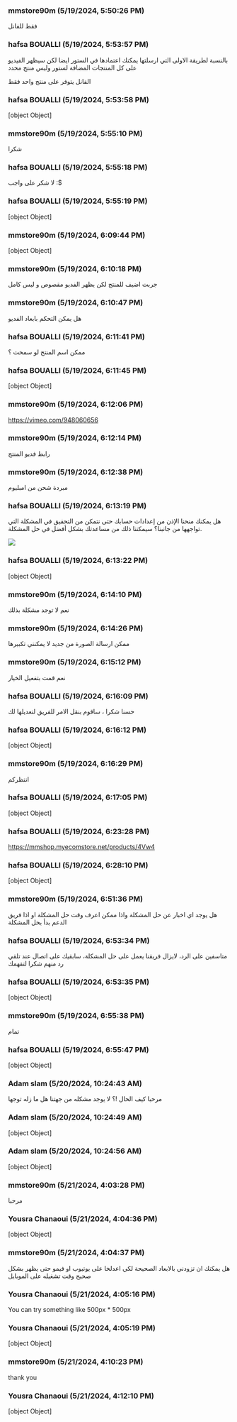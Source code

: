 ### mmstore90m  (5/19/2024, 5:50:26 PM)

فقط للفانل

### hafsa BOUALLI (5/19/2024, 5:53:57 PM)

بالنسبة لطريقة الاولى التي ارسلتها يمكنك اعتمادها في الستور ايضا لكن سيظهر الفيديو على كل المنتجات المضافة لستور وليس منتج محدد 

الفانل يتوفر على منتج واحد فقط

### hafsa BOUALLI (5/19/2024, 5:53:58 PM)

[object Object]

### mmstore90m  (5/19/2024, 5:55:10 PM)

شكرا

### hafsa BOUALLI (5/19/2024, 5:55:18 PM)

لا شكر على واجب :$

### hafsa BOUALLI (5/19/2024, 5:55:19 PM)

[object Object]

### mmstore90m  (5/19/2024, 6:09:44 PM)

[object Object]

### mmstore90m  (5/19/2024, 6:10:18 PM)

جربت اضيف للمنتج لكن يظهر الفديو مقصوص و ليس كامل

### mmstore90m  (5/19/2024, 6:10:47 PM)

هل يمكن التحكم بابعاد الفديو

### hafsa BOUALLI (5/19/2024, 6:11:41 PM)

ممكن اسم المنتج لو سمحت ؟

### hafsa BOUALLI (5/19/2024, 6:11:45 PM)

[object Object]

### mmstore90m  (5/19/2024, 6:12:06 PM)

https://vimeo.com/948060656

### mmstore90m  (5/19/2024, 6:12:14 PM)

رابط فديو المنتج

### mmstore90m  (5/19/2024, 6:12:38 PM)

مبردة شحن من امبليوم

### hafsa BOUALLI (5/19/2024, 6:13:19 PM)

هل يمكنك منحنا الإذن من إعدادات حسابك حتى نتمكن من التحقيق في المشكلة التي تواجهها من جانبنا؟ سيمكننا ذلك من مساعدتك بشكل أفضل في حل المشكلة.
 

![](https://storage.crisp.chat/users/upload/operator/77cc42314787b400/d35cced9-c1a9-49e7-9b4b-827547_1r8fjjc.png)

### hafsa BOUALLI (5/19/2024, 6:13:22 PM)

[object Object]

### mmstore90m  (5/19/2024, 6:14:10 PM)

نعم لا توجد مشكلة بذلك

### mmstore90m  (5/19/2024, 6:14:26 PM)

ممكن ارسالة الصورة من جديد لا يمكنني تكبيرها

### mmstore90m  (5/19/2024, 6:15:12 PM)

نعم قمت بتفعيل الخيار

### hafsa BOUALLI (5/19/2024, 6:16:09 PM)

حسنا شكرا ، ساقوم بنقل الامر للفريق لتعديلها لك

### hafsa BOUALLI (5/19/2024, 6:16:12 PM)

[object Object]

### mmstore90m  (5/19/2024, 6:16:29 PM)

انتظركم

### hafsa BOUALLI (5/19/2024, 6:17:05 PM)

[object Object]

### hafsa BOUALLI (5/19/2024, 6:23:28 PM)

https://mmshop.myecomstore.net/products/4Vw4

### hafsa BOUALLI (5/19/2024, 6:28:10 PM)

[object Object]

### mmstore90m  (5/19/2024, 6:51:36 PM)

هل يوجد اي اخبار عن حل المشكلة واذا ممكن اعرف وقت حل المشكلة او اذا فريق الدعم بدأ بحل المشكلة

### hafsa BOUALLI (5/19/2024, 6:53:34 PM)

متاسفين على الرد، لايزال فريقنا يعمل على حل المشكلة، سابقيك على اتصال عند تلقي رد منهم 
شكرا لتفهمك

### hafsa BOUALLI (5/19/2024, 6:53:35 PM)

[object Object]

### mmstore90m  (5/19/2024, 6:55:38 PM)

تمام

### hafsa BOUALLI (5/19/2024, 6:55:47 PM)

[object Object]

### Adam slam (5/20/2024, 10:24:43 AM)

مرحبا
كيف الحال !؟ 
لا يوجد مشكله من جهتنا هل ما زله توجها

### Adam slam (5/20/2024, 10:24:49 AM)

[object Object]

### Adam slam (5/20/2024, 10:24:56 AM)

[object Object]

### mmstore90m  (5/21/2024, 4:03:28 PM)

مرحبا

### Yousra Chanaoui (5/21/2024, 4:04:36 PM)

[object Object]

### mmstore90m  (5/21/2024, 4:04:37 PM)

هل يمكنك ان تزودني بالابعاد الصحيحة لكي اعدلخا على يوتيوب او فيمو حتى يظهر بشكل صحيح وقت تشغيله على الموبايل

### Yousra Chanaoui (5/21/2024, 4:05:16 PM)

You can try something like 500px * 500px

### Yousra Chanaoui (5/21/2024, 4:05:19 PM)

[object Object]

### mmstore90m  (5/21/2024, 4:10:23 PM)

thank you

### Yousra Chanaoui (5/21/2024, 4:12:10 PM)

[object Object]
